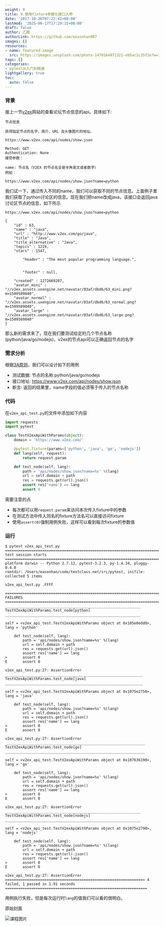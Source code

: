 ```yaml
---
weight: 9
title: 9.使用fixture参数化接口入参
date: '2017-10-26T07:22:42+08:00'
lastmod: '2025-06-17T17:29:15+08:00'
draft: false
author: 乙醇
authorLink: https://github.com/easonhan007
images: []
resources:
- name: featured-image
  src: https://images.unsplash.com/photo-1470164971321-eb5ac2c35f2e?w=300
tags: []
categories:
- pytest从入门到精通
lightgallery: true
toc:
  auto: false
---
```




### 背景

接上一节[v2ex](http://www.v2ex.com)网站的查看论坛节点信息的api。具体如下:

```
节点信息

获得指定节点的名字，简介，URL 及头像图片的地址。

https://www.v2ex.com/api/nodes/show.json

Method: GET
Authentication: None
接受参数：

name: 节点名（V2EX 的节点名全是半角英文或者数字）
例如：

https://www.v2ex.com/api/nodes/show.json?name=python
```

我们试一下，通过传入不同的name，我们可以获取不同的节点信息。上面例子里我们获取了python讨论区的信息。现在我们把name改成java，该接口会返回java讨论区节点的信息，如下所示

```
https://www.v2ex.com/api/nodes/show.json?name=python

{
    "id" : 63,
    "name" : "java",
    "url" : "http://www.v2ex.com/go/java",
    "title" : "Java",
    "title_alternative" : "Java",
    "topics" : 1219,
    "stars" : 1547,

        "header" : "The most popular programming language.",


        "footer" : null,

    "created" : 1272669207,
    "avatar_mini" : "//v2ex.assets.uxengine.net/navatar/03af/dbd6/63_mini.png?m=1509589840",
    "avatar_normal" : "//v2ex.assets.uxengine.net/navatar/03af/dbd6/63_normal.png?m=1509589840",
    "avatar_large" : "//v2ex.assets.uxengine.net/navatar/03af/dbd6/63_large.png?m=1509589840"
}
```

那么新的需求来了，现在我们要测试给定的几个节点名称(python/java/go/nodejs)，v2ex的节点api可以正确返回节点的名字

### 需求分析

根据[3A原则](/interface/3a/)，我们可以设计如下的用例

* 测试数据: 节点的名称:python/java/go/nodejs
* 接口地址: https://www.v2ex.com/api/nodes/show.json
* 断言: 返回的结果里，name字段的值必须等于传入的节点名称

### 代码

在```v2ex_api_test.py```的文件中添加如下内容

```python
import requests
import pytest

class TestV2exApiWithParams(object):
    domain = 'https://www.v2ex.com/'

    @pytest.fixture(params=['python', 'java', 'go', 'nodejs'])
    def lang(self, request):
        return request.param

    def test_node(self, lang):
        path = 'api/nodes/show.json?name=%s' %(lang)
        url = self.domain + path
        res = requests.get(url).json()
        assert res['name'] == lang
        assert 0

```

需要注意的点

* 每次都可以用```request.param```来访问本次传入fixture中的参数
* 在测试方法中传入同名的fixture方法名可以直接访问fixture
* 使用```assert(0)```强制用例失败，这样可以看到每次fixture的参数值


### 运行

```
$ pytest v2ex_api_test.py
======================================================================== test session starts ========================================================================
platform darwin -- Python 2.7.12, pytest-3.2.3, py-1.4.34, pluggy-0.4.0
rootdir: /Users/easonhan/code/testclass.net/src/pytest, inifile:
collected 5 items

v2ex_api_test.py .FFFF

============================================================================= FAILURES ==============================================================================
______________________________________________________________ TestV2exApiWithParams.test_node[python] ______________________________________________________________

self = <v2ex_api_test.TestV2exApiWithParams object at 0x105e0edd0>, lang = 'python'

    def test_node(self, lang):
        path = 'api/nodes/show.json?name=%s' %(lang)
        url = self.domain + path
        res = requests.get(url).json()
        assert res['name'] == lang
>       assert 0
E       assert 0

v2ex_api_test.py:27: AssertionError
_______________________________________________________________ TestV2exApiWithParams.test_node[java] _______________________________________________________________

self = <v2ex_api_test.TestV2exApiWithParams object at 0x1075e2750>, lang = 'java'

    def test_node(self, lang):
        path = 'api/nodes/show.json?name=%s' %(lang)
        url = self.domain + path
        res = requests.get(url).json()
        assert res['name'] == lang
>       assert 0
E       assert 0

v2ex_api_test.py:27: AssertionError
________________________________________________________________ TestV2exApiWithParams.test_node[go] ________________________________________________________________

self = <v2ex_api_test.TestV2exApiWithParams object at 0x107636190>, lang = 'go'

    def test_node(self, lang):
        path = 'api/nodes/show.json?name=%s' %(lang)
        url = self.domain + path
        res = requests.get(url).json()
        assert res['name'] == lang
>       assert 0
E       assert 0

v2ex_api_test.py:27: AssertionError
______________________________________________________________ TestV2exApiWithParams.test_node[nodejs] ______________________________________________________________

self = <v2ex_api_test.TestV2exApiWithParams object at 0x1075e2790>, lang = 'nodejs'

    def test_node(self, lang):
        path = 'api/nodes/show.json?name=%s' %(lang)
        url = self.domain + path
        res = requests.get(url).json()
        assert res['name'] == lang
>       assert 0
E       assert 0

v2ex_api_test.py:27: AssertionError
================================================================ 4 failed, 1 passed in 1.91 seconds =================================================================
```

用例执行失败，但是每次运行时```lang```的值我们可以看的很明白。




原始封面

![课程图片](https://images.unsplash.com/photo-1470164971321-eb5ac2c35f2e?w=300)

